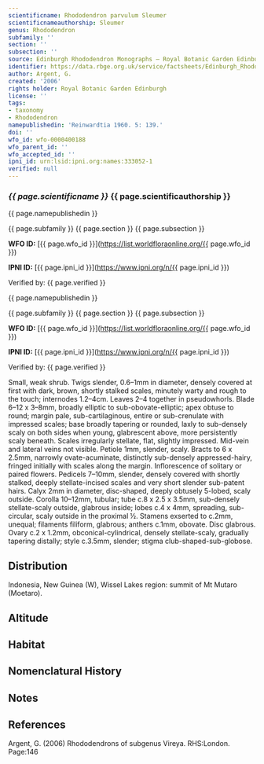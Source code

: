 ```yaml
---
scientificname: Rhododendron parvulum Sleumer
scientificnameauthorship: Sleumer
genus: Rhododendron
subfamily: ''
section: ''
subsection: ''
source: Edinburgh Rhododendron Monographs – Royal Botanic Garden Edinburgh
identifier: https://data.rbge.org.uk/service/factsheets/Edinburgh_Rhododendron_Monographs.xhtml
author: Argent, G.
created: '2006'
rights holder: Royal Botanic Garden Edinburgh
license: ''
tags:
- taxonomy
- Rhododendron
namepublishedin: 'Reinwardtia 1960. 5: 139.'
doi: ''
wfo_id: wfo-0000400188
wfo_parent_id: ''
wfo_accepted_id: ''
ipni_id: urn:lsid:ipni.org:names:333052-1
verified: null
---
```

### _{{ page.scientificname }}_ {{ page.scientificauthorship }}
 {{ page.namepublishedin }}

{{ page.subfamily }} {{ page.section }} {{ page.subsection }}

**WFO ID:** [{{ page.wfo_id }}](https://list.worldfloraonline.org/{{ page.wfo_id }})

**IPNI ID:** [{{ page.ipni_id }}](https://www.ipni.org/n/{{ page.ipni_id }})

Verified by: {{ page.verified }}

 {{ page.namepublishedin }}

{{ page.subfamily }} {{ page.section }} {{ page.subsection }}

**WFO ID:** [{{ page.wfo_id }}](https://list.worldfloraonline.org/{{ page.wfo_id }})

**IPNI ID:** [{{ page.ipni_id }}](https://www.ipni.org/n/{{ page.ipni_id }})

Verified by: {{ page.verified }}



Small, weak shrub. Twigs slender, 0.6–1mm in diameter, densely covered at first with dark, brown, shortly stalked scales, minutely warty and rough to the touch; internodes 1.2–4cm. Leaves 2–4 together in pseudowhorls. Blade 6–12 x 3–8mm, broadly elliptic to sub-obovate-elliptic; apex obtuse to round; margin pale, sub-cartilaginous, entire or sub-crenulate with impressed scales; base broadly tapering or rounded, laxly to sub-densely scaly on both sides when young, glabrescent above, more persistently scaly beneath. Scales irregularly stellate, flat, slightly impressed. Mid-vein and lateral veins not visible. Petiole 1mm, slender, scaly. Bracts to 6 x 2.5mm, narrowly ovate-acuminate, distinctly sub-densely appressed-hairy, fringed initially with scales along the margin. Inflorescence of solitary or paired flowers. Pedicels 7–10mm, slender, densely covered with shortly stalked, deeply stellate-incised scales and very short slender sub-patent hairs. Calyx 2mm in diameter, disc-shaped, deeply obtusely 5-lobed, scaly outside. Corolla 10–12mm, tubular; tube c.8 x 2.5 x 3.5mm, sub-densely stellate-scaly outside, glabrous inside; lobes c.4 x 4mm, spreading, sub-circular, scaly outside in the proximal ½. Stamens exserted to c.2mm, unequal; filaments filiform, glabrous; anthers c.1mm, obovate. Disc glabrous. Ovary c.2 x 1.2mm, obconical-cylindrical, densely stellate-scaly, gradually tapering distally; style c.3.5mm, slender; stigma club-shaped-sub-globose.

## Distribution
Indonesia, New Guinea (W), Wissel Lakes region: summit of Mt Mutaro (Moetaro).

## Altitude


## Habitat


## Nomenclatural History

                       
## Notes


## References

Argent, G. (2006) Rhododendrons of subgenus Vireya. RHS:London. Page:146
